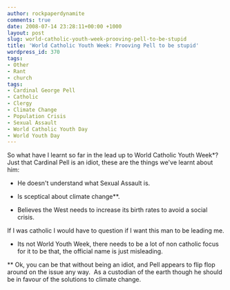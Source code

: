 ```yaml
---
author: rockpaperdynamite
comments: true
date: 2008-07-14 23:28:11+00:00 +1000
layout: post
slug: world-catholic-youth-week-prooving-pell-to-be-stupid
title: 'World Catholic Youth Week: Prooving Pell to be stupid'
wordpress_id: 370
tags:
- Other
- Rant
- church
tags:
- Cardinal George Pell
- Catholic
- Clergy
- Climate Change
- Population Crisis
- Sexual Assault
- World Catholic Youth Day
- World Youth Day
---
```


So what have I learnt so far in the lead up to World Catholic Youth Week*?  Just that Cardinal Pell is an idiot, these are the things we've learnt about him:



	
  * He doesn't understand what Sexual Assault is.

	
  * Is sceptical about climate change**.

	
  * Believes the West needs to increase its birth rates to avoid a social crisis.


If I was catholic I would have to question if I want this man to be leading me.

* Its not World Youth Week, there needs to be a lot of non catholic focus for it to be that, the official name is just misleading.

** Ok, you can be that without being an idiot, and Pell appears to flip flop around on the issue any way.  As a custodian of the earth though he should be in favour of the solutions to climate change.
